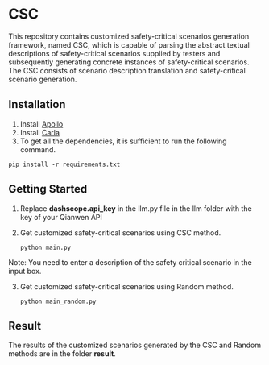 # CSC
This repository contains customized safety-critical scenarios generation framework, named CSC, which is capable of parsing the abstract textual descriptions of safety-critical scenarios supplied by testers and subsequently generating concrete instances of safety-critical scenarios. The CSC consists of scenario description translation and safety-critical scenario generation.

## Installation
1. Install [Apollo](https://github.com/ApolloAuto/apollo/tree/master) 
2. Install [Carla](https://carla.readthedocs.io/en/latest/)
3. To get all the dependencies, it is sufficient to run the following command.
```
pip install -r requirements.txt
```
## Getting Started
1. Replace **dashscope.api_key** in the llm.py file in the llm folder with the key of your Qianwen API
   
2. Get customized safety-critical scenarios using CSC method.
   ```
   python main.py
   ```
Note: You need to enter a description of the safety critical scenario in the input box. 

3. Get customized safety-critical scenarios using Random method.
   ```
   python main_random.py
   ```
## Result
The results of the customized scenarios generated by the CSC and Random methods are in the folder **result**.
